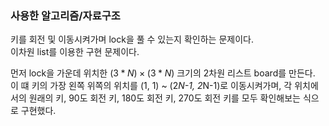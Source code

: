 ### 사용한 알고리즘/자료구조

키를 회전 및 이동시켜가며 lock을 풀 수 있는지 확인하는 문제이다.  
이차원 list를 이용한 구현 문제이다.

먼저 lock을 가운데 위치한 $(3*N)\times(3*N)$ 크기의 2차원 리스트 board를 만든다.  
이 떄 키의 가장 왼쪽 위쪽의 위치를 (1, 1) ~ (2*N-1, 2*N-1)로 이동시켜가며,
각 위치에서의 원래의 키, 90도 회전 키, 180도 회전 키, 270도 회전 키를 모두 확인해보는 식으로 구현했다.

